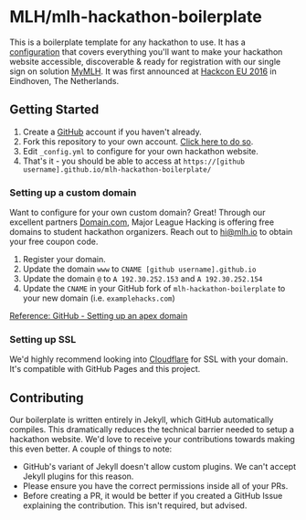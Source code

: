 # MLH/mlh-hackathon-boilerplate

This is a boilerplate template for any hackathon to use. It has a [configuration](_config.yml) that covers everything you'll want to make your hackathon website accessible, discoverable & ready for registration with our single sign on solution [MyMLH](https://my.mlh.io). It was first announced at [Hackcon EU 2016](https://hackcon.mlh.io/eu/) in Eindhoven, The Netherlands.

## Getting Started

1. Create a [GitHub](https://github.com/join) account if you haven't already.
2. Fork this repository to your own account. [Click here to do so](https://github.com/MLH/mlh-hackathon-boilerplate/fork).
3. Edit `_config.yml` to configure for your own hackathon website.
4. That's it - you should be able to access at `https://[github username].github.io/mlh-hackathon-boilerplate/`

### Setting up a custom domain

Want to configure for your own custom domain? Great! Through our excellent partners [Domain.com](https://domain.com/mlh), Major League Hacking is offering free domains to student hackathon organizers. Reach out to [hi@mlh.io](mailto:hi@mlh.io) to obtain your free coupon code.

1. Register your domain.
2. Update the domain `www` to `CNAME [github username].github.io`
3. Update the domain `@` to `A 192.30.252.153` and `A 192.30.252.154`
4. Update the `CNAME` in your GitHub fork of `mlh-hackathon-boilerplate` to your new domain (i.e. `examplehacks.com`)

[Reference: GitHub - Setting up an apex domain](https://help.github.com/articles/setting-up-an-apex-domain/)

### Setting up SSL

We'd highly recommend looking into [Cloudflare](http://cloudflare.com) for SSL with your domain. It's compatible with GitHub Pages and this project.

## Contributing

Our boilerplate is written entirely in Jekyll, which GitHub automatically compiles. This dramatically reduces the technical barrier needed to setup a hackathon website. We'd love to receive your contributions towards making this even better. A couple of things to note:

- GitHub's variant of Jekyll doesn't allow custom plugins. We can't accept Jekyll plugins for this reason.
- Please ensure you have the correct permissions inside all of your PRs.
- Before creating a PR, it would be better if you created a GitHub Issue explaining the contribution. This isn't required, but advised.